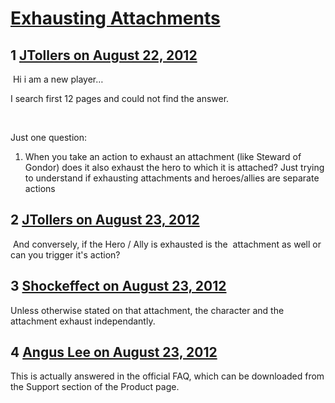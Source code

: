 # [Exhausting Attachments](https://community.fantasyflightgames.com/topic/69716-exhausting-attachments/)

## 1 [JTollers on August 22, 2012](https://community.fantasyflightgames.com/topic/69716-exhausting-attachments/?do=findComment&comment=679966)

 Hi i am a new player…

I search first 12 pages and could not find the answer. 

 

Just one question:

1. When you take an action to exhaust an attachment (like Steward of Gondor) does it also exhaust the hero to which it is attached? Just trying to understand if exhausting attachments and heroes/allies are separate actions

## 2 [JTollers on August 23, 2012](https://community.fantasyflightgames.com/topic/69716-exhausting-attachments/?do=findComment&comment=679973)

 And conversely, if the Hero / Ally is exhausted is the  attachment as well or can you trigger it's action?

## 3 [Shockeffect on August 23, 2012](https://community.fantasyflightgames.com/topic/69716-exhausting-attachments/?do=findComment&comment=680024)

Unless otherwise stated on that attachment, the character and the attachment exhaust independantly.

## 4 [Angus Lee on August 23, 2012](https://community.fantasyflightgames.com/topic/69716-exhausting-attachments/?do=findComment&comment=680112)

This is actually answered in the official FAQ, which can be downloaded from the Support section of the Product page.

